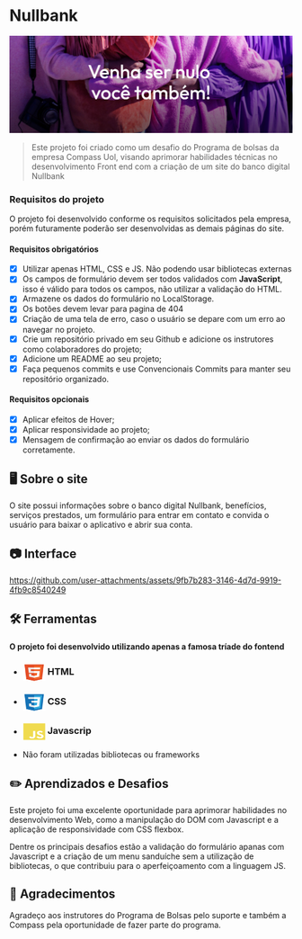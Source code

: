 # Nullbank



<img src="src/images/image-readme.png" alt="Exemplo imagem">

> Este projeto foi criado como um desafio do Programa de bolsas da empresa Compass Uol, visando aprimorar habilidades técnicas no desenvolvimento Front end com a criação de um site do banco digital Nullbank

### Requisitos do projeto

O projeto foi desenvolvido conforme os requisitos solicitados pela empresa, porém futuramente poderão ser desenvolvidas as demais páginas do site.

#### Requisitos obrigatórios

- [x] Utilizar apenas HTML, CSS e JS. Não podendo usar bibliotecas externas
- [x] Os campos de formulário devem ser todos validados com **JavaScript**, isso é válido para todos os campos, não utilizar a validação do HTML.
- [x] Armazene os dados do formulário no LocalStorage.
- [x] Os botões devem levar para pagina de 404
- [x] Criação de uma tela de erro, caso o usuário se depare com um erro ao navegar no projeto.
- [x] Crie um repositório privado em seu Github e adicione os instrutores como colaboradores do projeto;
- [x] Adicione um README ao seu projeto;
- [x] Faça pequenos commits e use Convencionais Commits para manter seu repositório organizado.

#### Requisitos opcionais

- [x] Aplicar efeitos de Hover;
- [x] Aplicar  responsividade ao projeto;
- [x] Mensagem de confirmação ao enviar os dados do formulário corretamente.

## 🖥️ Sobre o site

O site possui informações sobre o banco digital Nullbank, benefícios, serviços prestados, um formulário para entrar em contato e convida o usuário para baixar o aplicativo e abrir sua conta.

## 📷 Interface


https://github.com/user-attachments/assets/9fb7b283-3146-4d7d-9919-4fb9c8540249


## 🛠️ Ferramentas

#### O projeto foi desenvolvido utilizando apenas a famosa tríade do fontend

- ### <img align="center" alt="HTML" height="30" width="40" src="https://raw.githubusercontent.com/devicons/devicon/master/icons/html5/html5-original.svg"> HTML
- ### <img align="center" alt="CSS" height="30" width="40" src="https://raw.githubusercontent.com/devicons/devicon/master/icons/css3/css3-original.svg"> CSS 
- ### <img align="center" alt="Js" height="30" width="40" src="https://raw.githubusercontent.com/devicons/devicon/master/icons/javascript/javascript-plain.svg"> Javascrip
- Não foram utilizadas bibliotecas ou frameworks



## ✏️ Aprendizados e Desafios

Este projeto foi uma excelente oportunidade para aprimorar habilidades no desenvolvimento Web, como a manipulação do DOM com Javascript e a aplicação de responsividade com CSS flexbox.

Dentre os principais desafios estão a validação do formulário apanas com Javascript e a criação de um menu sanduíche sem a utilização de bibliotecas, o que contribuiu para o aperfeiçoamento com a linguagem JS.


## 🙏 Agradecimentos

Agradeço aos instrutores do Programa de Bolsas pelo suporte e também a Compass pela oportunidade de fazer parte do programa.
